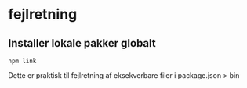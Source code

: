 # fejlretning

## Installer lokale pakker globalt

`npm link`

Dette er praktisk til fejlretning af eksekverbare filer i package.json > bin